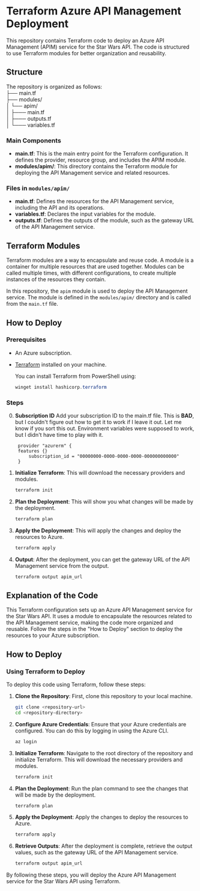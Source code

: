 # Terraform Azure API Management Deployment

This repository contains Terraform code to deploy an Azure API Management (APIM) service for the Star Wars API. The code is structured to use Terraform modules for better organization and reusability.

## Structure

The repository is organized as follows:  
├── main.tf  
├── modules/  
│ └── apim/  
│ ├─── main.tf  
│ ├─── outputs.tf   
│ └─── variables.tf   


### Main Components

- **main.tf**: This is the main entry point for the Terraform configuration. It defines the provider, resource group, and includes the APIM module.
- **modules/apim/**: This directory contains the Terraform module for deploying the API Management service and related resources.

### Files in `modules/apim/`

- **main.tf**: Defines the resources for the API Management service, including the API and its operations.
- **variables.tf**: Declares the input variables for the module.
- **outputs.tf**: Defines the outputs of the module, such as the gateway URL of the API Management service.

## Terraform Modules

Terraform modules are a way to encapsulate and reuse code. A module is a container for multiple resources that are used together. Modules can be called multiple times, with different configurations, to create multiple instances of the resources they contain.

In this repository, the `apim` module is used to deploy the API Management service. The module is defined in the `modules/apim/` directory and is called from the `main.tf` file.

## How to Deploy

### Prerequisites

- An Azure subscription.
- [Terraform](https://www.terraform.io/downloads.html) installed on your machine.  
  
  You can install Terraform from PowerShell using:
  ```powershell
  winget install hashicorp.terraform
  ```


### Steps

0. **Subscription ID** Add your subscription ID to the main.tf file. This is **BAD**, but I couldn't figure out how to get it to work if I leave it out. Let me know if you sort this out. Environment variables were supposed to work, but I didn't have time to play with it.
   ```hcl
    provider "azurerm" {
    features {}
        subscription_id = "00000000-0000-0000-0000-000000000000"
    }
    ```

1. **Initialize Terraform**: This will download the necessary providers and modules.
    ```sh
    terraform init
    ```

2. **Plan the Deployment**: This will show you what changes will be made by the deployment.
    ```sh
    terraform plan
    ```

3. **Apply the Deployment**: This will apply the changes and deploy the resources to Azure.
    ```sh
    terraform apply
    ```

4. **Output**: After the deployment, you can get the gateway URL of the API Management service from the output.
    ```sh
    terraform output apim_url
    ```

## Explanation of the Code

This Terraform configuration sets up an Azure API Management service for the Star Wars API. It uses a module to encapsulate the resources related to the API Management service, making the code more organized and reusable. Follow the steps in the "How to Deploy" section to deploy the resources to your Azure subscription.

## How to Deploy
### Using Terraform to Deploy

To deploy this code using Terraform, follow these steps:

1. **Clone the Repository**: First, clone this repository to your local machine.
    ```sh
    git clone <repository-url>
    cd <repository-directory>
    ```

2. **Configure Azure Credentials**: Ensure that your Azure credentials are configured. You can do this by logging in using the Azure CLI.
    ```sh
    az login
    ```

3. **Initialize Terraform**: Navigate to the root directory of the repository and initialize Terraform. This will download the necessary providers and modules.
    ```sh
    terraform init
    ```

4. **Plan the Deployment**: Run the plan command to see the changes that will be made by the deployment.
    ```sh
    terraform plan
    ```

5. **Apply the Deployment**: Apply the changes to deploy the resources to Azure.
    ```sh
    terraform apply
    ```

6. **Retrieve Outputs**: After the deployment is complete, retrieve the output values, such as the gateway URL of the API Management service.
    ```sh
    terraform output apim_url
    ```

By following these steps, you will deploy the Azure API Management service for the Star Wars API using Terraform.